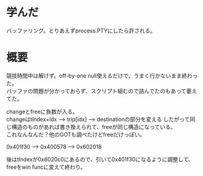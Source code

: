 # 学んだ
バッファリング。とりあえずprocess.PTYにしたら許される。

# 概要
競技時間中は解けず。off-by-one null使えるだけで、うまく行かないまま終わった。  
バッファの問題が分かっておらず、スクリプト組むので詰んでたのもあって萎えてた。  

changeとfreeに負数が入る。  
changeはtIndex+idx --> trip[idx] --> destinationの部分を変える
したがって同じ構造のものがあれば書き換えられて、freeが同じ構造になっている。  
これなんなんだ？他のGOTも調べたけどfreeだけっぽい。  

0x401f30 --> 0x400578 --> 0x602018

後はtIndexが0x6020c0にあるので、引いて0x401f30になるように調整して、freeをwin funcに変えて終わり。  


